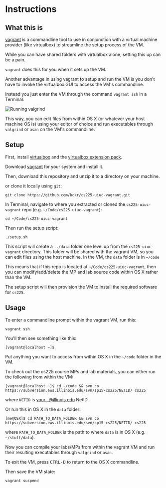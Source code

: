 # Instructions

## What this is

[vagrant](https://www.vagrantup.com/) is a commandline tool to use in conjunction with a virtual machine provider (like virtualbox) to streamline the setup process of the VM.

While you can have shared folders with virtualbox alone, setting this up can be a pain. 

`vagrant` does this for you when it sets up the VM. 

Another advantage in using vagrant to setup and run the VM is you don't have to invoke the virtualbox GUI to access the VM's commandline.

Instead you just enter the VM through the command `vagrant ssh` in a Terminal:

![Running valgrind](https://raw.githubusercontent.com/hckr/cs225-uiuc-vagrant/master/screenshot_valgrind.png)

This way, you can edit files from within OS X (or whatever your host machine OS is) using your editor of choice and run executables through `valgrind` or `asan` on the VM's commandline.

## Setup

First, install [virtualbox](https://www.virtualbox.org/wiki/Downloads) and the [virtualbox extension pack](https://www.virtualbox.org/wiki/Downloads).

Download [vagrant](https://www.vagrantup.com/downloads.html) for your system and install it.

Then, download this repository and unzip it to a directory on your machine.

or clone it locally using `git`:

    git clone https://github.com/hckr/cs225-uiuc-vagrant.git

In Terminal, navigate to where you extracted or cloned the `cs225-uiuc-vagrant` repo (e.g. `~/Code/cs225-uiuc-vagrant`):

	cd ~/Code/cs225-uiuc-vagrant

Then run the setup script:

	./setup.sh

This script will create a `../data` folder one level up from the `cs225-uiuc-vagrant` directory. This folder will be shared with the vagrant VM, so you can edit files using the host machine. In the VM, the `data` folder is in `~/code` 

This means that if this repo is located at `~/Code/cs225-uiuc-vagrant`, then you can modify/add/delete the MP and lab source code within OS X rather than the VM.

The setup script will then provision the VM to install the required software for `cs225`.

## Usage

To enter a commandline prompt within the vagrant VM, run this:

	vagrant ssh

You'll then see something like this:

	[vagrant@localhost ~]$

Put anything you want to access from within OS X in the `~/code` folder in the VM.

To check out the cs225 course MPs and lab materials, you can either run the following from within the VM:

	[vagrant@localhost ~]$ cd ~/code && svn co https://subversion.ews.illinois.edu/svn/sp15-cs225/NETID/ cs225
 
where `NETID` is your...@illinois.edu NetID.

Or run this in OS X in the `data` folder: 

	[me@OSX]$ cd PATH_TO_DATA_FOLDER && svn co https://subversion.ews.illinois.edu/svn/sp15-cs225/NETID/ cs225

where `PATH_TO_DATA_FOLDER` is the path to where `data` is in OS X (e.g. `~/stuff/data`).

Now you can compile your labs/MPs from within the vagrant VM and run their resulting executables through `valgrind` or `asan`.

To exit the VM, press <kbd>CTRL-D</kbd> to return to the OS X commandline.

Then save the VM state:

	vagrant suspend

